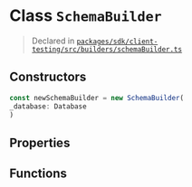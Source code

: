 # Class `SchemaBuilder`
> Declared in [`packages/sdk/client-testing/src/builders/schemaBuilder.ts`](https://github.com/dxos/protocols/blob/main/packages/sdk/client-testing/src/builders/schemaBuilder.ts#L80)

## Constructors
```ts
const newSchemaBuilder = new SchemaBuilder(
_database: Database
)
```

## Properties

## Functions
